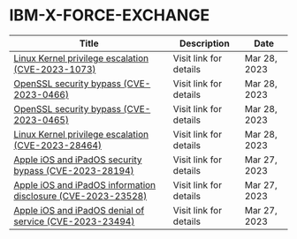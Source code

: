 

# IBM-X-FORCE-EXCHANGE

 |Title|Description|Date|
 |---|---|---|
 |[Linux Kernel privilege escalation (CVE-2023-1073)](https://exchange.xforce.ibmcloud.com/activity/list?filter=Vulnerabilities)|Visit link for details|Mar 28, 2023|
 |[OpenSSL security bypass (CVE-2023-0466)](https://exchange.xforce.ibmcloud.com/activity/list?filter=Vulnerabilities)|Visit link for details|Mar 28, 2023|
 |[OpenSSL security bypass (CVE-2023-0465)](https://exchange.xforce.ibmcloud.com/activity/list?filter=Vulnerabilities)|Visit link for details|Mar 28, 2023|
 |[Linux Kernel privilege escalation (CVE-2023-28464)](https://exchange.xforce.ibmcloud.com/activity/list?filter=Vulnerabilities)|Visit link for details|Mar 28, 2023|
 |[Apple iOS and iPadOS security bypass (CVE-2023-28194)](https://exchange.xforce.ibmcloud.com/activity/list?filter=Vulnerabilities)|Visit link for details|Mar 27, 2023|
 |[Apple iOS and iPadOS information disclosure (CVE-2023-23528)](https://exchange.xforce.ibmcloud.com/activity/list?filter=Vulnerabilities)|Visit link for details|Mar 27, 2023|
 |[Apple iOS and iPadOS denial of service (CVE-2023-23494)](https://exchange.xforce.ibmcloud.com/activity/list?filter=Vulnerabilities)|Visit link for details|Mar 27, 2023|
 